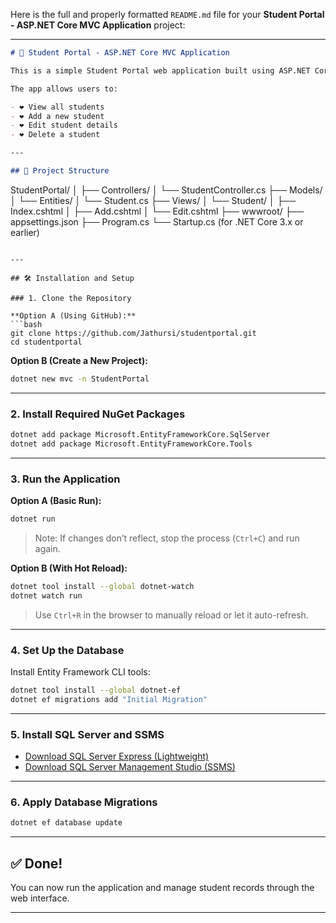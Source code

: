 Here is the full and properly formatted `README.md` file for your **Student Portal - ASP.NET Core MVC Application** project:

---

```markdown
# 📘 Student Portal - ASP.NET Core MVC Application

This is a simple Student Portal web application built using ASP.NET Core MVC.

The app allows users to:

- ❤ View all students  
- ❤ Add a new student  
- ❤ Edit student details  
- ❤ Delete a student  

---

## 📁 Project Structure

```

StudentPortal/
│
├── Controllers/
│   └── StudentController.cs
├── Models/
│   └── Entities/
│       └── Student.cs
├── Views/
│   └── Student/
│       ├── Index.cshtml
│       ├── Add.cshtml
│       └── Edit.cshtml
├── wwwroot/
├── appsettings.json
├── Program.cs
└── Startup.cs (for .NET Core 3.x or earlier)

````

---

## 🛠️ Installation and Setup

### 1. Clone the Repository

**Option A (Using GitHub):**
```bash
git clone https://github.com/Jathursi/studentportal.git
cd studentportal
````

**Option B (Create a New Project):**

```bash
dotnet new mvc -n StudentPortal
```

---

### 2. Install Required NuGet Packages

```bash
dotnet add package Microsoft.EntityFrameworkCore.SqlServer
dotnet add package Microsoft.EntityFrameworkCore.Tools
```

---

### 3. Run the Application

**Option A (Basic Run):**

```bash
dotnet run
```

> Note: If changes don’t reflect, stop the process (`Ctrl+C`) and run again.

**Option B (With Hot Reload):**

```bash
dotnet tool install --global dotnet-watch
dotnet watch run
```

> Use `Ctrl+R` in the browser to manually reload or let it auto-refresh.

---

### 4. Set Up the Database

Install Entity Framework CLI tools:

```bash
dotnet tool install --global dotnet-ef
dotnet ef migrations add "Initial Migration"
```

---

### 5. Install SQL Server and SSMS

* [Download SQL Server Express (Lightweight)](https://www.microsoft.com/en-us/sql-server/sql-server-downloads)
* [Download SQL Server Management Studio (SSMS)](https://learn.microsoft.com/en-us/sql/ssms/download-sql-server-management-studio-ssms)

---

### 6. Apply Database Migrations

```bash
dotnet ef database update
```

---

## ✅ Done!

You can now run the application and manage student records through the web interface.

---


